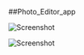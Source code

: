 ##Photo_Editor_app

![Screenshot](https://user-images.githubusercontent.com/75080491/154805350-be9edcac-d0b2-40f2-8258-bf3d9be6c112.png)

![Screenshot](https://user-images.githubusercontent.com/75080491/154805357-eb6e6010-65e2-4517-9d00-1b62acbfef5b.png)
